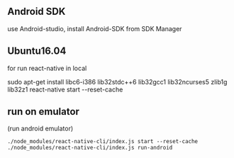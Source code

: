 
## Android SDK

use Android-studio,
install Android-SDK from SDK Manager

## Ubuntu16.04

for run react-native in local

sudo apt-get install libc6-i386 lib32stdc++6 lib32gcc1 lib32ncurses5 zlib1g lib32z1
react-native start --reset-cache

## run on emulator

(run android emulator)

```
./node_modules/react-native-cli/index.js start --reset-cache
./node_modules/react-native-cli/index.js run-android
```
